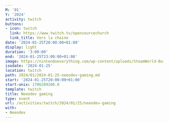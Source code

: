 ```yaml
---
M: '01'
Y: '2024'
activity: twitch
buttons:
- icon: twitch
  link: https://www.twitch.tv/opensourcechurch
  link_title: Vers la chaine
date: '2024-01-25T20:00:00+01:00'
display: light
duration: '3:00:00'
end: '2024-01-25T23:00:00+01:00'
image: https://nintendoeverything.com/wp-content/uploads/SteamWorld-Build.jpg
isodate: '2024-01-25'
location: twitch
path: 2024/01/2024-01-25-neeodev-gaming.md
start: '2024-01-25T20:00:00+01:00'
start-unix: 1706209200.0
template: twitch
title: Neeodev gaming
type: event
url: /activities/twitch/2024/01/25/neeodev-gaming
with:
- Neeodev
---
```

